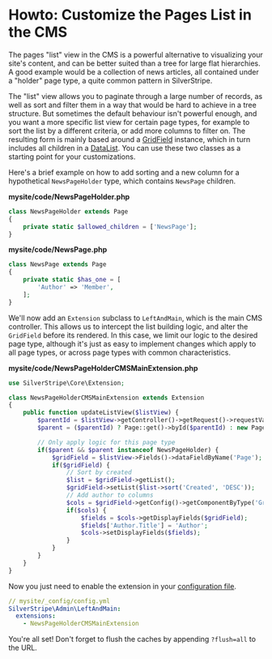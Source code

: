 # Howto: Customize the Pages List in the CMS

The pages "list" view in the CMS is a powerful alternative to visualizing
your site's content, and can be better suited than a tree for large flat
hierarchies. A good example would be a collection of news articles,
all contained under a "holder" page type, a quite common pattern in SilverStripe.

The "list" view allows you to paginate through a large number of records,
as well as sort and filter them in a way that would be hard to achieve in a tree structure.
But sometimes the default behaviour isn't powerful enough, and you want a more
specific list view for certain page types, for example to sort the list by
a different criteria, or add more columns to filter on. The resulting
form is mainly based around a [GridField](/reference/grid-field) instance,
which in turn includes all children in a [DataList](/topics/datamodel).
You can use these two classes as a starting point for your customizations.

Here's a brief example on how to add sorting and a new column for a
hypothetical `NewsPageHolder` type, which contains `NewsPage` children.


**mysite/code/NewsPageHolder.php**

```php
class NewsPageHolder extends Page 
{
    private static $allowed_children = ['NewsPage'];
}
```

**mysite/code/NewsPage.php**

```php
class NewsPage extends Page 
{
    private static $has_one = [
        'Author' => 'Member',
    ];
}
```

We'll now add an `Extension` subclass to `LeftAndMain`, which is the main CMS controller.
This allows us to intercept the list building logic, and alter the `GridField`
before its rendered. In this case, we limit our logic to the desired page type,
although it's just as easy to implement changes which apply to all page types,
or across page types with common characteristics.

**mysite/code/NewsPageHolderCMSMainExtension.php**

```php
use SilverStripe\Core\Extension;

class NewsPageHolderCMSMainExtension extends Extension 
{
    public function updateListView($listView) {
        $parentId = $listView->getController()->getRequest()->requestVar('ParentID');
        $parent = ($parentId) ? Page::get()->byId($parentId) : new Page();

        // Only apply logic for this page type
        if($parent && $parent instanceof NewsPageHolder) {
            $gridField = $listView->Fields()->dataFieldByName('Page');
            if($gridField) {
                // Sort by created
                $list = $gridField->getList();
                $gridField->setList($list->sort('Created', 'DESC'));
                // Add author to columns
                $cols = $gridField->getConfig()->getComponentByType('GridFieldDataColumns');
                if($cols) {
                    $fields = $cols->getDisplayFields($gridField);
                    $fields['Author.Title'] = 'Author';
                    $cols->setDisplayFields($fields);
                }
            }
        }
    }
}
```

Now you just need to enable the extension in your [configuration file](../../configuration).

```yml
// mysite/_config/config.yml
SilverStripe\Admin\LeftAndMain:
  extensions:
    - NewsPageHolderCMSMainExtension
```

You're all set! Don't forget to flush the caches by appending `?flush=all` to the URL.
